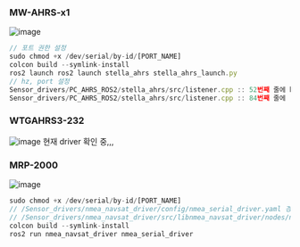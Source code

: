 ### MW-AHRS-x1 
![image](https://github.com/user-attachments/assets/c41f6fbe-7794-4180-ba5c-3f22f7489bfc)

```jsx
// 포트 권한 설정
sudo chmod +x /dev/serial/by-id/[PORT_NAME] 
colcon build --symlink-install
ros2 launch ros2 launch stella_ahrs stella_ahrs_launch.py
// hz, port 설정
Sensor_drivers/PC_AHRS_ROS2/stella_ahrs/src/listener.cpp :: 52번째 줄에 baudrate, port 설정
Sensor_drivers/PC_AHRS_ROS2/stella_ahrs/src/listener.cpp :: 84번째 줄에 rate() 괄호 안에 hz 설정
```

### WTGAHRS3-232
![image](https://github.com/user-attachments/assets/0928f529-5a48-4989-b825-a2a8acadfd58)
현재 driver 확인 중,,,

### MRP-2000
![image](https://github.com/user-attachments/assets/3b032baf-9125-4818-b078-4c45b568a263)
```jsx
sudo chmod +x /dev/serial/by-id/[PORT_NAME]
// /Sensor_drivers/nmea_navsat_driver/config/nmea_serial_driver.yaml 경로에 [PORT_NAME]과 baudrate 설정 확인,
// /Sensor_drivers/nmea_navsat_driver/src/libnmea_navsat_driver/nodes/nmea_serial_driver.py 에서 [PORT_NAME]과 baudrate 설정 확인
colcon build --symlink-install
ros2 run nmea_navsat_driver nmea_serial_driver 
```
